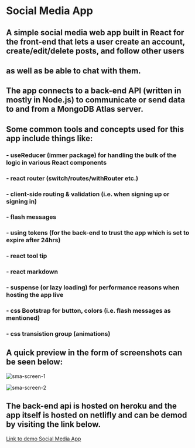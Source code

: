 # Social Media App

## A simple social media web app built in React for the front-end that lets a user create an account, create/edit/delete posts, and follow other users
## as well as be able to chat with them.

## The app connects to a back-end API (written in mostly in Node.js) to communicate or send data to and from a MongoDB Atlas server.

## Some common tools and concepts used for this app include things like:
### - useReducer (immer package) for handling the bulk of the logic in various React components
### - react router (switch/routes/withRouter etc.)
### - client-side routing & validation (i.e. when signing up or signing in)
### - flash messages
### - using tokens (for the back-end to trust the app which is set to expire after 24hrs)
### - react tool tip
### - react markdown
### - suspense (or lazy loading) for performance reasons when hosting the app live
### - css Bootstrap for button, colors (i.e. flash messages as mentioned) 
### - css transistion group (animations)

## A quick preview in the form of screenshots can be seen below:


![sma-screen-1](https://user-images.githubusercontent.com/34729011/161319667-ea39d393-9c4f-40db-8a1f-e5b4c3e06652.png)


![sma-screen-2](https://user-images.githubusercontent.com/34729011/161319726-18986a31-a4ae-4ef1-bc13-a8159c823295.jpeg)


## The back-end api is hosted on heroku and the app itself is hosted on netlifly and can be demod by visiting the link below.

[Link to demo Social Media App](https://rad-kataifi-181b9e.netlify.app/)
